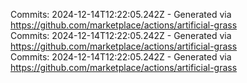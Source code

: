 Commits: 2024-12-14T12:22:05.242Z - Generated via https://github.com/marketplace/actions/artificial-grass
<br>
Commits: 2024-12-14T12:22:05.242Z - Generated via https://github.com/marketplace/actions/artificial-grass
<br>
Commits: 2024-12-14T12:22:05.242Z - Generated via https://github.com/marketplace/actions/artificial-grass
<br>
